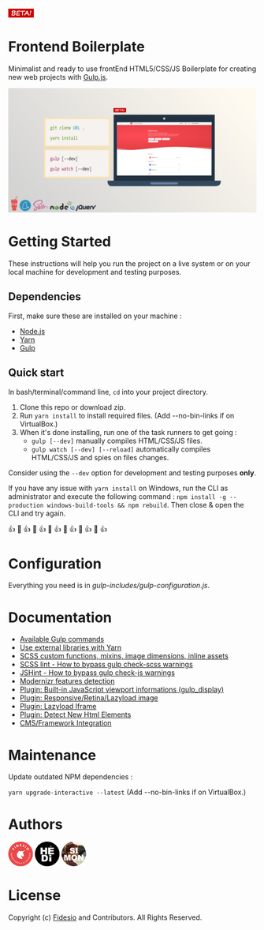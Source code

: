 ![picture](gulp-includes/core/images/beta.png)
# Frontend Boilerplate

Minimalist and ready to use frontEnd HTML5/CSS/JS Boilerplate for creating new web projects with [Gulp.js](https://gulpjs.com/).

![picture](gulp-includes/core/images/screenshot.png)

# Getting Started

These instructions will help you run the project on a live system or on your local machine for 
development and testing purposes.

## Dependencies

First, make sure these are installed on your machine :

- [Node.js](http://nodejs.org)
- [Yarn](https://yarnpkg.com/)
- [Gulp](http://gulpjs.com)

## Quick start

In bash/terminal/command line, `cd` into your project directory.

1. Clone this repo or download zip.
2. Run `yarn install` to install required files. (Add --no-bin-links if on VirtualBox.)
3. When it's done installing, run one of the task runners to get going :
	- `gulp [--dev]` manually compiles HTML/CSS/JS files.
    - `gulp watch [--dev] [--reload]` automatically compiles HTML/CSS/JS and spies on files changes.
	
Consider using the `--dev` option for development and testing purposes **only**.

If you have any issue with `yarn install` on Windows, run the CLI as administrator and execute the following command :
`npm install -g --production windows-build-tools && npm rebuild`. Then close & open the CLI and try again.

:+1: :rocket: :+1: :rocket: :+1: :rocket: :+1: :rocket: :+1: :rocket: :+1: :rocket: :+1:

# Configuration

Everything you need is in *gulp-includes/gulp-configuration.js*.

# Documentation

- [Available Gulp commands](gulp-includes/core/doc/gulp-commands.md)
- [Use external libraries with Yarn](gulp-includes/core/doc/external-libraries.md)
- [SCSS custom functions, mixins, image dimensions, inline assets](gulp-includes/core/doc/scss-functions.md)
- [SCSS lint - How to bypass gulp check-scss warnings](gulp-includes/core/doc/scss-lint.md)
- [JSHint - How to bypass gulp check-js warnings](gulp-includes/core/doc/jshint.md)
- [Modernizr features detection](gulp-includes/core/doc/modernizr.md)
- [Plugin: Built-in JavaScript viewport informations (gulp_display)](gulp-includes/core/doc/viewport-framework.md)
- [Plugin: Responsive/Retina/Lazyload image](gulp-includes/core/doc/responsive-image-plugin.md)
- [Plugin: Lazyload Iframe](gulp-includes/core/doc/lazyload-iframe.md)
- [Plugin: Detect New Html Elements](gulp-includes/core/doc/detect-new-html-elements.md)
- [CMS/Framework Integration](gulp-includes/core/doc/cms-framework.md)

# Maintenance

Update outdated NPM dependencies :

`yarn upgrade-interactive --latest` (Add --no-bin-links if on VirtualBox.)

# Authors

[<img src="gulp-includes/core/images/fidesio-logo.png" width="50px">](https://www.fidesio.com/ "Fidesio") [<img src="gulp-includes/core/images/hedi.png" width="50px">](mailto:hedi.benaba@fidesio.com?subject=Frontend%20Boilerplate&body=Hi,%20 "Hédi Ben Aba") [<img src="gulp-includes/core/images/simon.png" width="50px">](mailto:simon.lucas@fidesio.com?subject=Frontend%20Boilerplate&body=Hi,%20 "Simon Lucas")

# License

Copyright (c) [Fidesio](https://www.fidesio.com/) and Contributors. All Rights Reserved.
